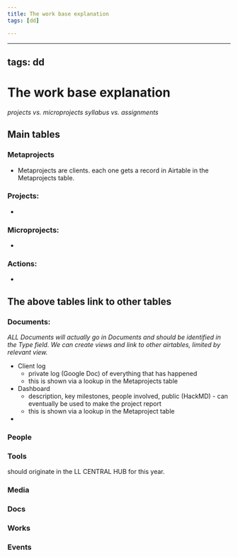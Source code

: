 ```yaml
---
title: The work base explanation
tags: [dd]

---
```


---
tags: dd
---

# The work base explanation
*projects vs. microprojects
syllabus vs. assignments*
## Main tables

### Metaprojects
* Metaprojects are clients. each one gets a record in Airtable in the Metaprojects table.


### Projects:
* 

### Microprojects:
* 

### Actions:
* 

## The above tables link to other tables

### Documents:
*ALL Documents will actually go in Documents and should be identified in the Type field. We can create views and link to other airtables, limited by relevant view.*
* Client log
    * private log (Google Doc) of everything that has happened
    * this is shown via a lookup in the Metaprojects table
* Dashboard
    * description, key milestones, people involved, public (HackMD) - can eventually be used to make the project report
    * this is shown via a lookup in the Metaproject table
* 

### People

### Tools
should originate in the LL CENTRAL HUB for this year.
### Media
### Docs
### Works
### Events








